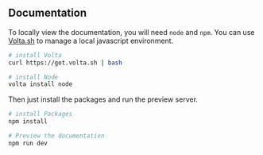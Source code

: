 ## Documentation

To locally view the documentation, you will need `node` and `npm`. You can use [Volta.sh](https://volta.sh) to manage a local javascript environment.

```sh
# install Volta
curl https://get.volta.sh | bash

# install Node
volta install node
```

Then just install the packages and run the preview server.

```sh
# install Packages
npm install

# Preview the documentation
npm run dev
```
